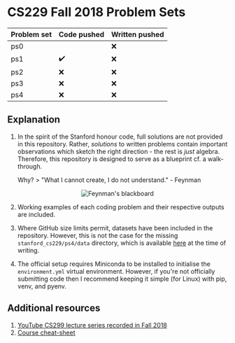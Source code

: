 # CS229 Fall 2018 Problem Sets

| Problem set | Code pushed        | Written pushed |
|:------------|:-------------------|:---------------|
| ps0         |                    | :x:            |
| ps1         | :heavy_check_mark: | :x:            |
| ps2         | :x:                | :x:            |
| ps3         | :x:                | :x:            |
| ps4         | :x:                | :x:            |

## Explanation

1. In the spirit of the Stanford honour code, full solutions are not provided in
   this repository. Rather, *solutions* to written problems contain important
   observations which sketch the right direction - the rest is *just* algebra.
   Therefore, this repository is designed to serve as a blueprint cf. a walk-through.

   Why?  > "What I cannot create, I do not understand." - Feynman


<p align="center"> <img
  src="https://sylviecerise.files.wordpress.com/2010/02/feynman-blackboard.jpg"
  alt="Feynman's blackboard"/> 
</p>


2. Working examples of each coding problem and their respective outputs are
   included. 

3. Where GitHub size limits permit, datasets have been included in the
   repository. However, this is not the case for the missing
   `stanford_cs229/ps4/data` directory, which is available
   [here](https://github.com/s-ai-kia/CS229_ML/blob/master/PSET/2018/ps4_v5_release.zip)
   at the time of writing.

4. The official setup requires Miniconda to be installed to initialise the
   `environment.yml` virtual environment. However, if you're not officially
   submitting code then I recommend keeping it simple (for Linux) with pip,
   venv, and pyenv.


## Additional resources
1. [YouTube CS299 lecture series recorded in Fall
   2018](https://www.youtube.com/watch?v=jGwO_UgTS7I&list=PLoROMvodv4rMiGQp3WXShtMGgzqpfVfbU)
2. [Course cheat-sheet](https://github.com/afshinea/stanford-cs-229-machine-learning)
            
